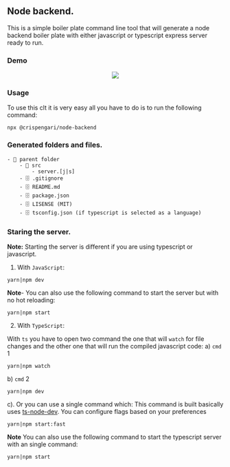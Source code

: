 ## Node backend.

This is a simple boiler plate command line tool that will generate a node backend boiler plate with either javascript or typescript express server ready to run.

### Demo

<p align="center">
<img src="https://github.com/CrispenGari/nodejs-backend/blob/main/bandicam%202021-08-21%2000-21-41-286.jpg"/>
</p>

### Usage

To use this clt it is very easy all you have to do is to run the following command:

```
npx @crispengari/node-backend
```

### Generated folders and files.

```
- 📁 parent folder
    - 📁 src
        - server.[j|s]
    - 🗄 .gitignore
    - 🗄 README.md
    - 🗄 package.json
    - 🗄 LISENSE (MIT)
    - 🗄 tsconfig.json (if typescript is selected as a language)
```

### Staring the server.

**Note:** Starting the server is different if you are using typescript or javascript.

1. With `JavaScript`:

```
yarn|npm dev
```

**Note**- You can also use the following command to start the server but with no hot reloading:

```
yarn|npm start
```

2. With `TypeScript`:

With `ts` you have to open two command the one that will `watch` for file changes and the other one that will run the compiled javascript code:
a) `cmd` 1

```
yarn|npm watch
```

b) `cmd` 2

```
yarn|npm dev
```

c). Or you can use a single command which:
This command is built basically uses [ts-node-dev](https://www.npmjs.com/package/ts-node-dev). You can configure flags based on your preferences

```
yarn|npm start:fast
```

**Note** You can also use the following command to start the typescript server with an single command:

```
yarn|npm start
```
